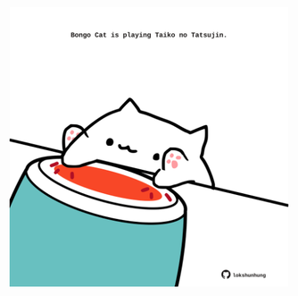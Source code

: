 <!-- built at 24/11/2023, 18:00:44 UTC -->
<p align="center">
  <img width="500" height="500" src="./ReadmeImage.svg">
</p>
